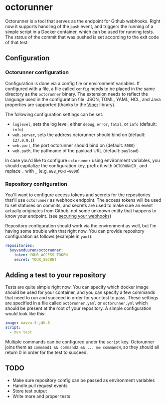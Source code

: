 # octorunner

Octorunner is a tool that serves as the endpoint for Github webhooks.
Right now it supports handling of the `push` event, and triggers the running of a simple script in a Docker container, which can be
used for running tests. The status of the commit that was pushed is set according to the exit code of that test.

## Configuration

### Octorunner configuration

Configuration is done via a config file or environment variables. If configured with a file, a file called `config` needs to be placed
in the same directory as the `octorunner` binary. The extension needs to reflect the language used in the configuration file.
JSON, TOML, YAML, HCL, and Java properties are supported (thanks to the [Viper](https://github.com/spf13/viper) library).

The following configuration settings can be set.

* `loglevel`, sets the log level, either `debug`, `error`, `fatal`, or `info` (default: `info`)
* `web.server`, sets the address octorunner should bind on (default: `127.0.0.1`)
* `web.port`, the port octorunner should bind on (default: `8080`)
* `web.path`, the pathname of the payload URL (default: `payload`)

In case you'd like to configure `octorunner` using environment variables, you should capitalize the configuration key, prefix it with `OCTORUNNER_`
and replace `.` with `_` (e.g. `WEB_PORT=8000`)

### Repository configuration

You'll want to configure access tokens and secrets for the repositories that'll use `octorunner` as webhook endpoint. The access tokens
will be used to set statuses on commits, and secrets are used to make sure an event actually originates from Github, not some unknown
entity that happens to know your endpoint. (see [securing your webhooks](https://developer.github.com/webhooks/securing/))

Repository configuration should work via the environment as well, but I'm having some trouble with that right now. You can provide
repository configuration as follows (example in `yaml`):

```yaml
repositories:
  boyvanduuren/octorunner:
    token: YOUR_ACCESS_TOKEN
    secret: YOUR_SECRET
```

## Adding a test to your repository

Tests are quite simple right now. You can specify which docker image should be used for your container, and you can specify
a few commands that need to run and succeed in order for your test to pass.
These settings are specified in a file called `octorunner.yaml` or `octorunner.yml` which should be present at the root of your
repository.
A simple configuration would look like this:

```yaml
image: maven:3-jdk-8
script:
  - mvn test
```
Multiple commands can be configured under the `script` key. Octorunner joins them as `command1 && command2 && ... && commandN`, so
they should all return 0 in order for the test to succeed.

## TODO

* Make sure repository config can be passed as environment variables
* Handle pull request events
* Store test output
* Write more and proper tests
